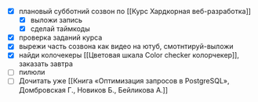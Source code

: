 - [x] плановый субботний созвон по [[Курс Хардкорная веб-разработка]]
	- [x] выложи запись
	- [x] сделай таймкоды
- [x] проверка заданий курса
- [x] вырежи часть созвона как видео на ютуб, смотнтируй-выложи
- [x] найди колочекеры [[Цветовая шкала Color checker колорчекер]], заказать завтра
- [ ] пилюли
- [ ] Дочитать уже [[Книга «Оптимизация запросов в PostgreSQL», Домбровская Г., Новиков Б., Бейликова А.]]
